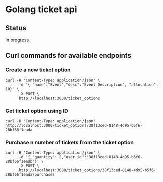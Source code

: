 # Golang ticket api

## Status

In progress

## Curl commands for available endpoints

### Create a new ticket option

```
curl -H 'Content-Type: application/json' \
      -d '{ "name":"Event","desc":"Event Description", "allocation": 10}' \
      -X POST \
      http://localhost:3000/ticket_options
```

### Get ticket option using ID

```
curl -H 'Content-Type: application/json' http://localhost:3000/ticket_options/38f13ced-8148-4d95-b5f6-28bf66f1eada
```

### Purchase n number of tickets from the ticket option

```
curl -H 'Content-Type: application/json' \
      -d '{ "quantity": 2,"user_id":"38f13ced-8148-4d95-b5f6-28bf66f1eadb"}' \
      -X POST \
      http://localhost:3000/ticket_options/38f13ced-8148-4d95-b5f6-28bf66f1eada/purchases
```
